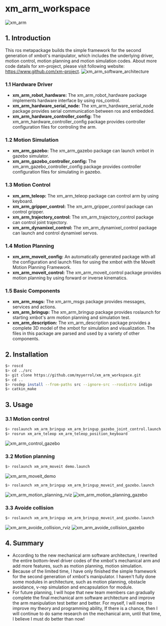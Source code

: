 # xm_arm_workspace

![xm_arm](.images/xm_arm.jpg)

## 1. Introduction

This ros metapackage builds the simple framework for the second generation of xmbot's manipulator, which includes the underlying driver, motion control, motion planning and motion simulation codes. About more code datails for xm-project, please visit following website: https://www.github.com/xm-project.
![xm_arm_software_architecture](.images/xm_arm_software_architecture.png)

### 1.1 Hardware Driver

- **xm_arm_robot_hardware:** The xm_arm_robot_hardware package implements hardware interface by using ros_control.
- **xm_arm_hardware_serial_node:** The xm_arm_hardware_serial_node package provides serial communication between ros and embedded.
- **xm_arm_hardware_controller_config:** The xm_arm_hardware_controller_config package provides controller configuration files for controling the arm.

### 1.2 Motion Simulation

- **xm_arm_gazebo:** The xm_arm_gazebo package can launch xmbot in gazebo simulator.
- **xm_arm_gazebo_controller_config:** The xm_arm_gazebo_controller_config package provides controller configuration files for simulating in gazebo.

### 1.3 Motion Control

- **xm_arm_teleop:** The xm_arm_teleop package can control arm by using keyboard.
- **xm_arm_gripper_control:** The xm_arm_gripper_control package can control gripper.
- **xm_arm_trajectory_control:** The xm_arm_trajectory_control package can control joint trajectory.
- **xm_arm_dynamixel_control:** The xm_arm_dynamixel_control package can launch and control dynamixel servos.

### 1.4 Motion Planning

- **xm_arm_moveit_config:** An automatically generated package with all the configuration and launch files for using the xmbot with the MoveIt Motion Planning Framework.
- **xm_arm_moveit_control:** The xm_arm_moveit_control package provides motion planning by using forward or inverse kinematics.

### 1.5 Basic Components

- **xm_arm_msgs:** The xm_arm_msgs package provides messages, services and actions.
- **xm_arm_bringup:** The xm_arm_bringup package provides roslaunch for starting xmbot's arm motion planning and simulation test.
- **xm_arm_description:** The xm_arm_description package provides a complete 3D model of the xmbot for simulation and visualization. The files in this package are parsed and used by a variety of other components.

## 2. Installation

```bash
$> roscd
$> cd ../src
$> git clone https://github.com/myyerrol/xm_arm_workspace.git
$> cd ..
$> rosdep install --from-paths src --ignore-src --rosdistro indigo
$> catkin_make
```

## 3. Usage

### 3.1 Motion control

```bash
$> roslaunch xm_arm_bringup xm_arm_bringup_gazebo_joint_control.launch
$> rosrun xm_arm_teleop xm_arm_teleop_position_keyboard
```
![xm_arm_control_gazebo](.images/xm_arm_control_gazebo.png)

### 3.2 Motion planning

```bash
$> roslaunch xm_arm_moveit demo.launch
```
![xm_arm_moveit_demo](.images/xm_arm_moveit_demo.png)
```bash
$> roslaunch xm_arm_bringup xm_arm_bringup_moveit_and_gazebo.launch
```
![xm_arm_motion_planning_rviz](.images/xm_arm_motion_planning_rviz.png)
![xm_arm_motion_planning_gazebo](.images/xm_arm_motion_planning_gazebo.png)

### 3.3 Avoide collision

```bash
$> roslaunch xm_arm_bringup xm_arm_bringup_moveit_and_gazebo.launch
```
![xm_arm_avoide_collision_rviz](.images/xm_arm_avoide_collision_rviz.png)
![xm_arm_avoide_collision_gazebo](.images/xm_arm_avoide_collision_gazebo.png)

## 4. Summary

- According to the new mechanical arm software architecture, I rewrited the entire bottom-level driver codes of the xmbot's mechanical arm and add more features, such as motion planning, motion simulation.
- Because of the limited time, I have only finished the simple framework for the second generation of xmbot's manipulator. I haven't fully done some modules in architecture, such as motion planning, obstacle avoidance, v-rep simulation and encapsulation for module.
- For future planning, I will hope that new team members can gradually complete the final mechanical arm software architecture and improve the arm manipulation test better and better. For myself, I will need to improve my theory and programming ability, If there is a chance, then I will continue to do same research on the mechanical arm, until that time, I believe I must do better than now!
